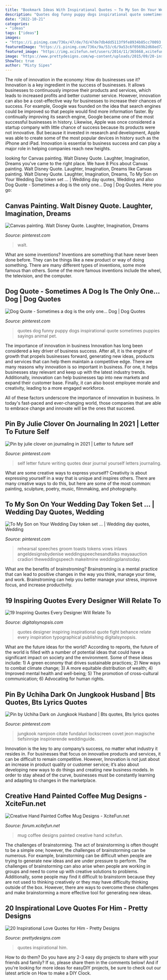 ```yaml
---
title: "Bookmark Ideas With Inspirational Quotes ~ To My Son On Your Wedding Day Token Set …"
description: "Quotes dog funny puppy dogs inspirational quote sometimes puppies sayings animal pet"
date: "2022-10-21"
categories:
- "ideas"
tags: ["ideas"]
images:
- "https://i.pinimg.com/736x/47/de/7d/47de7db4dd5113f9fe8934b85cc70093.jpg"
featuredImage: "https://i.pinimg.com/736x/9a/53/c6/9a53c6f0569b2d68ed72f225f7bb8228.jpg"
featured_image: "https://img.xcitefun.net/users/2014/11/365668,xcitefun-coffee-mug-designs-9.jpg"
image: "https://www.prettydesigns.com/wp-content/uploads/2015/09/20-inspirational-love-quotes-for-him2.jpg"
ShowToc: true
author: "Misty Sipes"
---
```



The role of innovation in the economy: How do businesses use it?
Innovation is a key ingredient in the success of businesses. It allows businesses to continuously improve their products and services, which leads to increased profits and better customer service. However, innovation can also be a cost-effective way for businesses to increase their chances of success. For example, Google was founded on the idea that search engines could be improved so that people would find more information faster. By continually improving its search engine, Google became one of the most successful businesses in history. Likewise, Apple was once considered a startup company with little chance of success because its products were not innovative. But because it invested in research and development, Apple was able to create some of the most popular devices in history such as the iPhone and iPad. Innovation is essential to business success and can play a major role in helping companies reach new heights.

	

		
looking for Canvas painting. Walt Disney Quote. Laughter, Imagination, Dreams you've came to the right place. We have 8 Pics about Canvas painting. Walt Disney Quote. Laughter, Imagination, Dreams like Canvas painting. Walt Disney Quote. Laughter, Imagination, Dreams, To My Son on Your Wedding Day token set … | Wedding day quotes, Wedding and also Dog Quote - Sometimes a dog is the only one... Dog | Dog Quotes. Here you go:
		
    
## Canvas Painting. Walt Disney Quote. Laughter, Imagination, Dreams

<img loading=lazy src="https://i.pinimg.com/736x/49/ac/db/49acdb5291690bf336820bae74362c41.jpg" onerror="this.onerror=null;this.src='https://tse2.mm.bing.net/th?id=OIP.zjHcZsuUSSTg491_7TsI2AHaJ3&amp;pid=15.1';" alt="Canvas painting. Walt Disney Quote. Laughter, Imagination, Dreams">

_Source: pinterest.com_

>walt. 

	

What are some inventions?
Inventions are something that have never been done before. They can be things like a new product or way of doing something. There are many different types of inventions, some more famous than others. Some of the more famous inventions include the wheel, the television, and the computer.

    
## Dog Quote - Sometimes A Dog Is The Only One... Dog | Dog Quotes

<img loading=lazy src="https://i.pinimg.com/736x/83/66/17/836617fb547240df204a59eb67d62f0f.jpg" onerror="this.onerror=null;this.src='https://tse2.mm.bing.net/th?id=OIP.AMaTfICYD2dyQzOLzOHFWwHaLH&amp;pid=15.1';" alt="Dog Quote - Sometimes a dog is the only one... Dog | Dog Quotes">

_Source: pinterest.com_

>quotes dog funny puppy dogs inspirational quote sometimes puppies sayings animal pet. 

	

The importance of innovation in business
Innovation has long been considered a key driver of business success. After all, it is the engine of growth that propels businesses forward, generating new ideas, products and services that can help them maintain a competitive edge.
There are many reasons why innovation is so important in business. For one, it helps businesses stay relevant and keep up with the latest industry trends. Additionally, innovation can help businesses tap into new markets and expand their customer base. Finally, it can also boost employee morale and creativity, leading to a more engaged workforce.

All of these factors underscore the importance of innovation in business. In today's fast-paced and ever-changing world, those companies that are able to embrace change and innovate will be the ones that succeed.

    
## Pin By Julie Clover On Journaling In 2021 | Letter To Future Self

<img loading=lazy src="https://i.pinimg.com/736x/9a/53/c6/9a53c6f0569b2d68ed72f225f7bb8228.jpg" onerror="this.onerror=null;this.src='https://tse4.mm.bing.net/th?id=OIP.U5BMYWjyFMQSB0orkLEHRAHaLQ&amp;pid=15.1';" alt="Pin by julie clover on journaling in 2021 | Letter to future self">

_Source: pinterest.com_

>self letter future writing quotes dear journal yourself letters journaling. 

	

What are some creative ways to express yourself?
Creativity is about expressing yourself in a way that is unique and inspires others. There are many creative ways to do this, but here are some of the most common: painting, sculpture, poetry, music, filmmaking, and photography.

    
## To My Son On Your Wedding Day Token Set … | Wedding Day Quotes, Wedding

<img loading=lazy src="https://i.pinimg.com/736x/d6/40/ca/d640cac2d8222a93a78fa2dc1519becb.jpg" onerror="this.onerror=null;this.src='https://tse1.mm.bing.net/th?id=OIP.vcAQRNIFRhdg7mgpmXXz5AHaK_&amp;pid=15.1';" alt="To My Son on Your Wedding Day token set … | Wedding day quotes, Wedding">

_Source: pinterest.com_

>rehearsal speeches groom toasts tokens vows inlaws angeldesignsbydenise weddingspeechesandtalks mayaauction cradiori theweddingspeech makeitmine weddingplanstoday. 

	

What are the benefits of brainstroming?
Brainstroming is a mental practice that can lead to positive changes in the way you think, manage your time, and work. Brainstroming can help you better manage your stress, improve focus, and increase productivity.

    
## 19 Inspiring Quotes Every Designer Will Relate To

<img loading=lazy src="https://digitalsynopsis.com/wp-content/uploads/2015/06/inspiring-design-quotes-18.jpg" onerror="this.onerror=null;this.src='https://tse1.mm.bing.net/th?id=OIP.9qPeAN9Q9lIVi6YafGEZdAHaKe&amp;pid=15.1';" alt="19 Inspiring Quotes Every Designer Will Relate To">

_Source: digitalsynopsis.com_

>quotes designer inspiring inspirational quote fight behance relate every inspiration typographical publishing digitalsynopsis. 

	

What are the future ideas for the world?
According to reports, the future of the world is filled with a number of potential ideas that could have a significant impact on society and the environment. Some of these ideas include: 1) A green economy that drives sustainable practices; 2) New ways to combat climate change; 3) A more equitable distribution of wealth; 4) Improved mental health and well-being; 5) The promotion of cross-cultural communication; 6) Advocating for human rights.

    
## Pin By Uchiha Dark On Jungkook Husband | Bts Quotes, Bts Lyrics Quotes

<img loading=lazy src="https://i.pinimg.com/736x/47/de/7d/47de7db4dd5113f9fe8934b85cc70093.jpg" onerror="this.onerror=null;this.src='https://tse4.mm.bing.net/th?id=OIP.pVLQTtOh0fh8wvWEaDNbbAHaK8&amp;pid=15.1';" alt="Pin by Uchiha Dark on Jungkook Husband | Bts quotes, Bts lyrics quotes">

_Source: pinterest.com_

>jungkook namjoon citate fundaluri lockscreen covet jeon magische tiefsinnige inspirierende weddinguide. 

	

Innovation is the key to any company’s success, no matter what industry it resides in. For businesses that focus on innovative products and services, it can be difficult to remain competitive. However, Innovation is not just about an increase in product quality or customer service; it’s also about developing new ways to do things and creating new business models. In order to stay ahead of the curve, businesses must be constantly learning and adapting to changes in the marketplace.

    
## Creative Hand Painted Coffee Mug Designs - XciteFun.net

<img loading=lazy src="https://img.xcitefun.net/users/2014/11/365668,xcitefun-coffee-mug-designs-9.jpg" onerror="this.onerror=null;this.src='https://tse1.mm.bing.net/th?id=OIP.pORSmvCC342gUAtQRbQUeQHaHO&amp;pid=15.1';" alt="Creative Hand Painted Coffee Mug Designs - XciteFun.net">

_Source: forum.xcitefun.net_

>mug coffee designs painted creative hand xcitefun. 

	

The challenges of brainstorming.
The act of brainstorming is often thought to be a simple one; however, the challenges of brainstorming can be numerous. For example, brainstorming can be difficult when people are trying to generate new ideas and are under pressure to perform. The challenges of brainstorming can also arise when people are working in groups and need to come up with creative solutions to problems. Additionally, some people may find it difficult to brainstorm because they are not used to thinking creatively or they may have difficulty thinking outside of the box. However, there are ways to overcome these challenges and make brainstorming a more effective tool for generating new ideas.

    
## 20 Inspirational Love Quotes For Him - Pretty Designs

<img loading=lazy src="https://www.prettydesigns.com/wp-content/uploads/2015/09/20-inspirational-love-quotes-for-him2.jpg" onerror="this.onerror=null;this.src='https://tse3.mm.bing.net/th?id=OIP.mytcs5ADUsvRZ8_Snk8lCgHaLF&amp;pid=15.1';" alt="20 Inspirational Love Quotes for Him - Pretty Designs">

_Source: prettydesigns.com_

>quotes inspirational him. 

	

How to do them?
Do you have any 2-3 easy diy projects to share with your friends and family? If so, please share them in the comments below! And if you're looking for more ideas for easyDIY projects, be sure to check out our latest article on How to make a DIY Clock.

